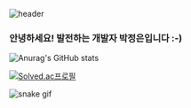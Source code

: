 ![header](https://capsule-render.vercel.app/api?type=soft&color=auto&customColorList=2,2,&height=140&text=정은's%20Github%20👩🏻‍💻&fontSize=50)

### 안녕하세요! 발전하는 개발자 박정은입니다 :-)





<!--
**Jungeun-Park-kr/Jungeun-Park-kr** is a ✨ _special_ ✨ repository because its `README.md` (this file) appears on your GitHub profile.

Here are some ideas to get you started:

- 🔭 I’m currently working on ...
- 🌱 I’m currently learning ...
- 👯 I’m looking to collaborate on ...
- 🤔 I’m looking for help with ...
- 💬 Ask me about ...
- 📫 How to reach me: ...
- 😄 Pronouns: ...
- ⚡ Fun fact: ...
-->


![Anurag's GitHub stats](https://github-readme-stats.vercel.app/api?username=Jungeun-Park-kr&show_icons=true&theme=aura_dark)



[![Solved.ac프로필](http://mazassumnida.wtf/api/v2/generate_badge?boj=pje8845)](https://solved.ac/pje8845)







![snake gif](https://github.com/Jungeun-Park-kr/Jungeun-Park-kr/blob/output/github-contribution-grid-snake.svg)
